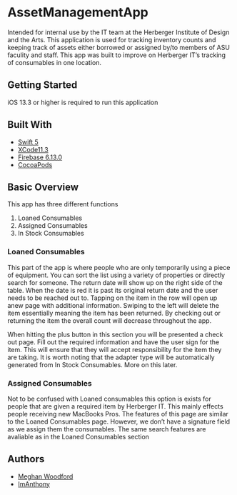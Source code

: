 # AssetManagementApp
Intended for internal use by the IT team at the Herberger Institute of Design and the Arts. This application is used for tracking inventory counts and keeping track of assets either borrowed or assigned by/to members of ASU faculity and staff. This app was built to improve on  Herberger IT’s tracking of consumables in one location. 

## Getting Started
iOS 13.3 or higher is required to run this application

## Built With
* [Swift 5](https://swift.org/blog/swift-5-released/)
* [XCode11.3](https://developer.apple.com/documentation/xcode_release_notes/xcode_11_3_release_notes)
* [Firebase 6.13.0](https://firebase.google.com/support/release-notes/ios#6.13.0-patch)
* [CocoaPods](https://cocoapods.org/)

## Basic Overview
This app has three different functions
1. Loaned Consumables
2. Assigned Consumables
3. In Stock Consumables

### Loaned Consumables
This part of the app is where people who are only temporarily using a piece of equipment. You can sort the list using a variety of properties or directly search for someone. The return date will show up on the right side of the table. When the date is red it is past its original return date and the user needs to be reached out to. Tapping on the item in the row will open up anew page with additional information. Swiping to the left will delete the item essentially meaning the item has been returned. By checking out or returning the item the overall count will decrease throughout the app. 

When hitting the plus button in this section you will be presented a check out page. Fill out the required information and have the user sign for the item. This will ensure that they will accept responsibility for the item they are taking. It is worth noting that the adapter type will be automatically generated from In Stock Consumables. More on this later.

### Assigned Consumables 
Not to be confused with Loaned consumables this option is exists for people that are given a required item by Herberger IT. This mainly effects people receiving new MacBooks Pros. The features of this page are similar to the Loaned Consumables page. However, we don’t have a signature field as we assign them the consumables. The same search features are avaliable as in the Loaned Consumables section

## Authors
* [Meghan Woodford](https://github.com/mmwoodfo)
* [ImAnthony](https://github.com/ImAnthony)
